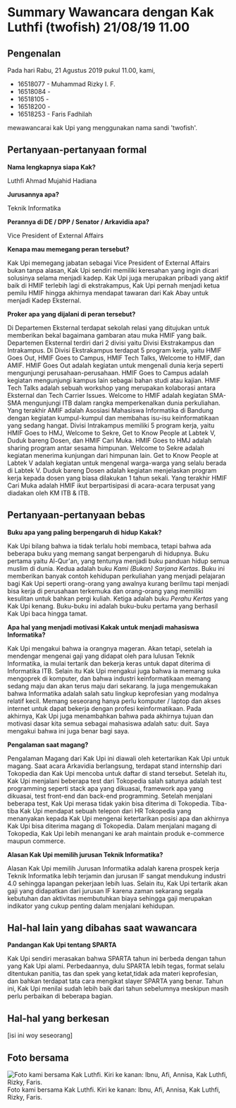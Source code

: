 # Summary Wawancara dengan Kak Luthfi (twofish) 21/08/19 11.00

## Pengenalan

Pada hari Rabu, 21 Agustus 2019 pukul 11.00, kami,
- 16518077 - Muhammad Rizky I. F.
- 16518084 -
- 16518105 - 
- 16518200 - 
- 16518253 - Faris Fadhilah

mewawancarai kak Upi yang menggunakan nama sandi 'twofish'.

## Pertanyaan-pertanyaan formal

**Nama lengkapnya siapa Kak?**
 
 Luthfi Ahmad Mujahid Hadiana

**Jurusannya apa?**

Teknik Informatika

**Perannya di DE / DPP / Senator / Arkavidia apa?**

Vice President of External Affairs

**Kenapa mau memegang peran tersebut?**

Kak Upi memegang jabatan sebagai Vice President of External Affairs bukan tanpa alasan, Kak Upi sendiri memiliki keresahan yang ingin dicari solusinya selama menjadi kadep. Kak Upi juga merupakan pribadi yang aktif baik di HMIF terlebih lagi di ekstrakampus, Kak Upi pernah menjadi ketua pemilu HMIF hingga akhirnya mendapat tawaran dari Kak Abay untuk menjadi Kadep Eksternal.

**Proker apa yang dijalani di peran tersebut?**

Di Departemen Eksternal terdapat sekolah relasi yang ditujukan untuk memberikan bekal bagaimana gambaran atau muka HMIF yang baik. Departemen Eksternal terdiri dari 2 divisi yaitu Divisi Ekstrakampus dan Intrakampus. Di Divisi Ekstrakampus terdapat 5 program kerja, yaitu HMIF Goes Out, HMIF Goes to Campus, HMIF Tech Talks, Welcome to HMIF, dan AMIF. HMIF Goes Out adalah kegiatan untuk mengenali dunia kerja seperti mengunjungi perusahaan-perusahaan. HMIF Goes to Campus adalah kegiatan mengunjungi kampus lain sebagai bahan studi atau kajian. HMIF Tech Talks adalah sebuah workshop yang merupakan kolaborasi antara Eksternal dan Tech Carrier Issues. Welcome to HMIF adalah kegiatan SMA-SMA mengunjungi ITB dalam rangka memperkenalkan dunia perkuliahan. Yang terakhir AMIF adalah Asosiasi Mahasiswa Informatika di Bandung dengan kegiatan kumpul-kumpul dan membahas isu-isu keinformatikaan yang sedang hangat. Divisi Intrakampus memiliki 5 program kerja, yaitu HMIF Goes to HMJ, Welcome to Sekre, Get to Know People at Labtek V, Duduk bareng Dosen, dan HMIF Cari Muka. HMIF Goes to HMJ adalah sharing program antar sesama himpunan. Welcome to Sekre adalah kegiatan menerima kunjungan dari himpunan lain. Get to Know People at Labtek V adalah kegiatan untuk mengenal warga-warga yang selalu berada di Labtek V. Duduk bareng Dosen adalah kegiatan menjelaskan program kerja kepada dosen yang biasa dilakukan 1 tahun sekali. Yang terakhir HMIF Cari Muka adalah HMIF ikut berpartisipasi di acara-acara terpusat yang diadakan oleh KM ITB & ITB.

## Pertanyaan-pertanyaan bebas

**Buku apa yang paling berpengaruh di hidup Kakak?**

Kak Upi bilang bahwa ia tidak terlalu hobi membaca, tetapi bahwa ada beberapa buku yang memang sangat berpengaruh di hidupnya. Buku pertama yaitu Al-Qur'an, yang tentunya menjadi buku panduan hidup semua muslim di dunia. Kedua adalah buku *Kami (Bukan) Sarjana Kertas*. Buku ini memberikan banyak contoh kehidupan perkuliahan yang menjadi pelajaran bagi Kak Upi seperti orang-orang yang awalnya kurang berilmu tapi menjadi bisa kerja di perusahaan terkemuka dan orang-orang yang memiliki kesulitan untuk bahkan pergi kuliah. Ketiga adalah buku *Perahu Kertas* yang Kak Upi kenang. Buku-buku ini adalah buku-buku pertama yang berhasil Kak Upi baca hingga tamat.

**Apa hal yang menjadi motivasi Kakak untuk menjadi mahasiswa Informatika?**

Kak Upi mengakui bahwa ia orangnya mageran. Akan tetapi, setelah ia mendengar mengenai gaji yang didapat oleh para lulusan Teknik Informatika, ia mulai tertarik dan bekerja keras untuk dapat diterima di Informatika ITB. Selain itu Kak Upi mengakui juga bahwa ia memang suka mengoprek di komputer, dan bahwa industri keinformatikaan memang sedang maju dan akan terus maju dari sekarang. Ia juga mengemukakan bahwa Informatika adalah salah satu lingkup keprofesian yang modalnya relatif kecil. Memang seseorang hanya perlu komputer / laptop dan akses internet untuk dapat bekerja dengan profesi keinformatikaan. Pada akhirnya, Kak Upi juga menambahkan bahwa pada akhirnya tujuan dan motivasi dasar kita semua sebagai mahasiswa adalah satu: duit. Saya mengakui bahwa ini juga benar bagi saya.

**Pengalaman saat magang?**

Pengalaman Magang dari Kak Upi ini diawali oleh ketertarikan Kak Upi untuk magang. Saat acara Arkavidia berlangsung, terdapat stand internship dari Tokopedia dan Kak Upi mencoba untuk daftar di stand tersebut. Setelah itu, Kak Upi menjalani beberapa test dari Tokopedia salah satunya adalah test programming seperti stack apa yang dikuasai, framework apa yang dikuasai, test front-end dan back-end programming. Setelah menjalani beberapa test, Kak Upi merasa tidak yakin bisa diterima di Tokopedia. Tiba-tiba Kak Upi mendapat sebuah telepon dari HR Tokopedia yang menanyakan kepada Kak Upi mengenai ketertarikan posisi apa dan akhirnya Kak Upi bisa diterima magang di Tokopedia. Dalam menjalani magang di Tokopedia, Kak Upi lebih menangani ke arah maintain produk e-commerce maupun commerce.

**Alasan Kak Upi memilih jurusan Teknik Informatika?**

Alasan Kak Upi memilih Jurusan Informatika adalah karena prospek kerja Teknik Informatika lebih terjamin dan jurusan IF sangat mendukung industri 4.0 sehingga lapangan pekerjaan lebih luas. Selain itu, Kak Upi tertarik akan gaji yang didapatkan dari jurusan IF karena zaman sekarang segala kebutuhan dan aktivitas membutuhkan biaya sehingga gaji merupakan indikator yang cukup penting dalam menjalani kehidupan.

## Hal-hal lain yang dibahas saat wawancara

**Pandangan Kak Upi tentang SPARTA**

Kak Upi sendiri merasakan bahwa SPARTA tahun ini berbeda dengan tahun yang Kak Upi alami. Perbedaannya, dulu SPARTA lebih tegas, format selalu ditentukan panitia, tas dan spek yang ketat,tidak ada materi keprofesian, dan bahkan terdapat tata cara mengikat slayer SPARTA yang benar. Tahun ini, Kak Upi menilai sudah lebih baik dari tahun sebelumnya meskipun masih perlu perbaikan di beberapa bagian.

## Hal-hal yang berkesan

[isi ini woy seseorang]

## Foto bersama
![Foto kami bersama Kak Luthfi. Kiri ke kanan: Ibnu, Afi, Annisa, Kak Luthfi, Rizky, Faris.](https://github.com/ozer0532/TugasWawancaraDaemon/raw/master/13516051/16518077-16518084-16518105-16518200-16518253.jpg)
Foto kami bersama Kak Luthfi. Kiri ke kanan: Ibnu, Afi, Annisa, Kak Luthfi, Rizky, Faris.
